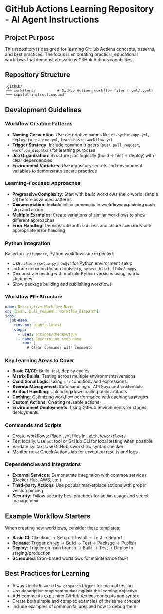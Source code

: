 # GitHub Actions Learning Repository - AI Agent Instructions

## Project Purpose
This repository is designed for learning GitHub Actions concepts, patterns, and best practices. The focus is on creating practical, educational workflows that demonstrate various GitHub Actions capabilities.

## Repository Structure
```
.github/
├── workflows/          # GitHub Actions workflow files (.yml/.yaml)
└── copilot-instructions.md
```

## Development Guidelines

### Workflow Creation Patterns
- **Naming Convention**: Use descriptive names like `ci-python-app.yml`, `deploy-to-staging.yml`, `learn-basic-workflow.yml`
- **Trigger Strategy**: Include common triggers (`push`, `pull_request`, `workflow_dispatch`) for learning purposes
- **Job Organization**: Structure jobs logically (build → test → deploy) with clear dependencies
- **Environment Variables**: Use repository secrets and environment variables to demonstrate secure practices

### Learning-Focused Approaches
- **Progressive Complexity**: Start with basic workflows (hello world, simple CI) before advanced patterns
- **Documentation**: Include inline comments in workflows explaining each step and action
- **Multiple Examples**: Create variations of similar workflows to show different approaches
- **Error Handling**: Demonstrate both success and failure scenarios with appropriate error handling

### Python Integration
Based on `.gitignore`, Python workflows are expected:
- Use `actions/setup-python@v4` for Python environment setup
- Include common Python tools: `pip`, `pytest`, `black`, `flake8`, `mypy`
- Demonstrate testing with multiple Python versions using matrix strategies
- Show package building and publishing workflows

### Workflow File Structure
```yaml
name: Descriptive Workflow Name
on: [push, pull_request, workflow_dispatch]
jobs:
  job-name:
    runs-on: ubuntu-latest
    steps:
      - uses: actions/checkout@v4
      - name: Descriptive step name
        run: |
          # Clear commands with comments
```

### Key Learning Areas to Cover
- **Basic CI/CD**: Build, test, deploy cycles
- **Matrix Builds**: Testing across multiple environments/versions
- **Conditional Logic**: Using `if:` conditions and expressions
- **Secrets Management**: Safe handling of API keys and credentials
- **Artifact Handling**: Uploading/downloading build artifacts
- **Caching**: Optimizing workflow performance with caching strategies
- **Custom Actions**: Creating reusable actions
- **Environment Deployments**: Using GitHub environments for staged deployments

### Commands and Scripts
- Create workflows: Place `.yml` files in `.github/workflows/`
- Test locally: Use `act` tool or GitHub CLI for local testing when possible
- Validate syntax: Use GitHub's workflow syntax checker
- Monitor runs: Check Actions tab for execution results and logs

### Dependencies and Integrations
- **External Services**: Demonstrate integration with common services (Docker Hub, AWS, etc.)
- **Third-party Actions**: Use popular marketplace actions with proper version pinning
- **Security**: Follow security best practices for action usage and secret management

## Example Workflow Starters
When creating new workflows, consider these templates:
- **Basic CI**: Checkout → Setup → Install → Test → Report
- **Release**: Trigger on tag → Build → Test → Package → Publish
- **Deploy**: Trigger on main branch → Build → Test → Deploy to staging/production
- **Scheduled**: Cron-based workflows for maintenance tasks

## Best Practices for Learning
- Always include `workflow_dispatch` trigger for manual testing
- Use descriptive step names that explain the learning objective
- Add comments explaining GitHub Actions concepts and syntax
- Create both simple and complex examples of the same concept
- Include examples of common failures and how to debug them
